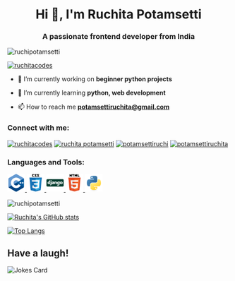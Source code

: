 
<!--
**ruchipotamsetti/ruchipotamsetti** is a ✨ _special_ ✨ repository because its `README.md` (this file) appears on your GitHub profile.

Here are some ideas to get you started:

 
- 🌱 I’m currently learning ...
- 👯 I’m looking to collaborate on ...
- 🤔 I’m looking for help with ...
- 💬 Ask me about ...
- 📫 How to reach me: ...
- 😄 Pronouns: ...
- ⚡ Fun fact: ...
-->

<h1 align="center">Hi 👋, I'm Ruchita Potamsetti</h1>
<h3 align="center">A passionate frontend developer from India</h3>

<p align="left"> <img src="https://komarev.com/ghpvc/?username=ruchipotamsetti&label=Profile%20views&color=0e75b6&style=flat" alt="ruchipotamsetti" /> </p>

<p align="left"> <a href="https://twitter.com/ruchitacodes" target="blank"><img src="https://img.shields.io/twitter/follow/ruchitacodes?logo=twitter&style=for-the-badge" alt="ruchitacodes" /></a> </p>

- 🔭 I’m currently working on **beginner python projects**

- 🌱 I’m currently learning **python, web development**

- 📫 How to reach me **potamsettiruchita@gmail.com**

<h3 align="left">Connect with me:</h3>
<p align="left">
<a href="https://twitter.com/ruchitacodes" target="blank"><img align="center" src="https://cdn.jsdelivr.net/npm/simple-icons@3.0.1/icons/twitter.svg" alt="ruchitacodes" height="30" width="40" /></a>
<a href="https://linkedin.com/in/ruchita potamsetti" target="blank"><img align="center" src="https://cdn.jsdelivr.net/npm/simple-icons@3.0.1/icons/linkedin.svg" alt="ruchita potamsetti" height="30" width="40" /></a>
<a href="https://www.hackerrank.com/potamsettiruchi" target="blank"><img align="center" src="https://cdn.jsdelivr.net/npm/simple-icons@3.0.1/icons/hackerrank.svg" alt="potamsettiruchi" height="30" width="40" /></a>
<a href="https://www.leetcode.com/potamsettiruchita" target="blank"><img align="center" src="https://cdn.jsdelivr.net/npm/simple-icons@3.0.1/icons/leetcode.svg" alt="potamsettiruchita" height="30" width="40" /></a>
</p>



<h3 align="left">Languages and Tools:</h3>
<p align="left"> <a href="https://www.w3schools.com/cpp/" target="_blank"> <img src="https://raw.githubusercontent.com/devicons/devicon/master/icons/cplusplus/cplusplus-original.svg" alt="cplusplus" width="40" height="40"/> </a> <a href="https://www.w3schools.com/css/" target="_blank"> <img src="https://raw.githubusercontent.com/devicons/devicon/master/icons/css3/css3-original-wordmark.svg" alt="css3" width="40" height="40"/> </a> <a href="https://www.djangoproject.com/" target="_blank"> <img src="https://raw.githubusercontent.com/devicons/devicon/master/icons/django/django-original.svg" alt="django" width="40" height="40"/> </a> <a href="https://www.w3.org/html/" target="_blank"> <img src="https://raw.githubusercontent.com/devicons/devicon/master/icons/html5/html5-original-wordmark.svg" alt="html5" width="40" height="40"/> </a> <a href="https://www.python.org" target="_blank"> <img src="https://raw.githubusercontent.com/devicons/devicon/master/icons/python/python-original.svg" alt="python" width="40" height="40"/> </a> </p>


<p><img align="center" src="https://github-readme-streak-stats.herokuapp.com/?user=ruchipotamsetti&" alt="ruchipotamsetti" /></p>


[![Ruchita's GitHub stats](https://github-readme-stats.vercel.app/api?username=ruchipotamsetti&hide=contribs,prs,issues&show_icons=true&theme=nightowl)](https://github.com/ruchipotamsetti/github-readme-stats)


[![Top Langs](https://github-readme-stats.vercel.app/api/top-langs/?username=ruchipotamsetti&layout=compact&theme=nightowl)](https://github.com/ruchipotamsetti/github-readme-stats)


## Have a laugh!
![Jokes Card](https://readme-jokes.vercel.app/api?username=ruchipotamsetti&theme=nightowl&borderColor=NULL)
